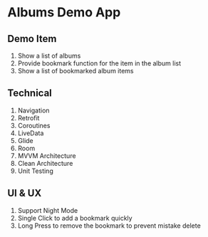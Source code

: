 # Albums Demo App

## Demo Item
  1. Show a list of albums 
  2. Provide bookmark function for the item in the album list 
  3. Show a list of bookmarked album items

## Technical 
  1. Navigation
  2. Retrofit
  3. Coroutines
  4. LiveData
  5. Glide
  6. Room
  7. MVVM Architecture
  8. Clean Architecture
  9. Unit Testing

## UI & UX 
  1. Support Night Mode
  2. Single Click to add a bookmark quickly 
  3. Long Press to remove the bookmark to prevent mistake delete 
